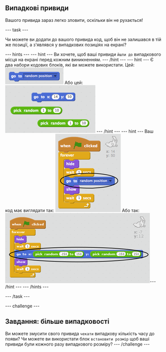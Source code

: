 ## Випадкові привиди

Вашого привида зараз легко зловити, оскільки він не рухається!

\--- task \---

Чи можете ви додати до вашого привида код, щоб він не залишався в тій же позиції, а з'являвся у випадкових позиціях на екрані?

\--- hints \--- \--- hint \--- Ви хочете, щоб ваші привиди `йшли до` випадкового місця на екрані перед кожним виникненням. \--- /hint \--- \--- hint \--- Є два набори кодових блоків, які ви можете використати. Цей: ![screenshot](images/ghost-random-blocks-1.png) Або цей: ![screenshot](images/ghost-random-blocks-2.png) \--- /hint \--- \--- hint \--- Ваш код має виглядати так: ![screenshot](images/ghost-random-code-1.png) Або так: ![screenshot](images/ghost-random-code-2.png)\--- /hint \--- \--- /hints \---

\--- /task \---

\--- challenge \---

## Завдання: більше випадковості

Ви можете змусити свого привида `чекати` випадкову кількість часу до появи? Чи можете ви використати блок `встановити розмір` щоб ваші привиди були кожного разу випадкового розміру? \--- /challenge \---